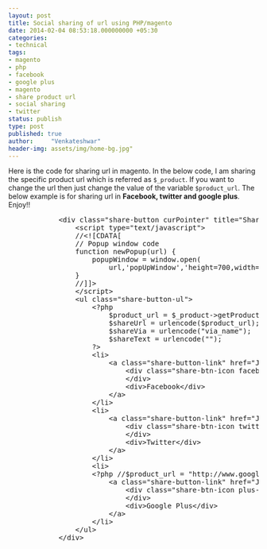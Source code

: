 ```yaml
---
layout: post
title: Social sharing of url using PHP/magento
date: 2014-02-04 08:53:18.000000000 +05:30
categories:
- technical
tags:
- magento
- php
- facebook
- google plus
- magento
- share product url
- social sharing
- twitter
status: publish
type: post
published: true
author:     "Venkateshwar"
header-img: assets/img/home-bg.jpg"
---
```

<p>Here is the code for sharing url in magento. In the below code, I am sharing the specific product url which is referred as <code>$_product</code>. If you want to change the url then just change the value of the variable <code>$product_url</code>. The below example is for sharing url in <strong>Facebook, twitter and google plus</strong>. Enjoy!!</p>
<pre>
            &lt;div class="share-button curPointer" title="Share project link"&gt;
                &lt;script type="text/javascript"&gt;
                //&lt;![CDATA[
                // Popup window code
                function newPopup(url) {
                    popupWindow = window.open(
                        url,'popUpWindow','height=700,width=800,left=10,top=10,resizable=yes,scrollbars=yes,toolbar=yes,menubar=no,location=no,directories=no,status=yes')
                }
                //]]&gt;
                &lt;/script&gt;
                &lt;ul class="share-button-ul"&gt;
                    &lt;?php
                        $product_url = $_product-&gt;getProductUrl();
                        $shareUrl = urlencode($product_url);
                        $shareVia = urlencode("via_name");
                        $shareText = urlencode("");
                    ?&gt;
                    &lt;li&gt;
                        &lt;a class="share-button-link" href="JavaScript:newPopup('&lt;?php echo "https://www.facebook.com/sharer/sharer.php?u=" .$shareUrl; ?&gt;');"&gt;
                            &lt;div class="share-btn-icon facebook-icon"&gt;
                            &lt;/div&gt;
                            &lt;div&gt;Facebook&lt;/div&gt;
                        &lt;/a&gt;
                    &lt;/li&gt;
                    &lt;li&gt;
                        &lt;a class="share-button-link" href="JavaScript:newPopup('&lt;?php echo "https://twitter.com/intent/tweet?url=".$shareUrl."&amp;via=". $shareVia."&amp;text=". $shareText;?&gt;');" data-count="none"&gt;
                            &lt;div class="share-btn-icon twitter-icon"&gt;
                            &lt;/div&gt;
                            &lt;div&gt;Twitter&lt;/div&gt;
                        &lt;/a&gt;
                    &lt;/li&gt;
                    &lt;li&gt;
                    &lt;?php //$product_url = "http://www.google.com"; ?&gt;
                        &lt;a class="share-button-link" href="JavaScript:newPopup('&lt;?php echo "https://plus.google.com/share?url=". urlencode($product_url); ?&gt;');"&gt;
                            &lt;div class="share-btn-icon plus-icon"&gt;
                            &lt;/div&gt;
                            &lt;div&gt;Google Plus&lt;/div&gt;
                        &lt;/a&gt;
                    &lt;/li&gt;
                &lt;/ul&gt;
            &lt;/div&gt;</pre>
